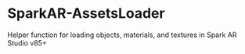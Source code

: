 # SparkAR-AssetsLoader
Helper function for loading objects, materials, and textures in Spark AR Studio v85+
